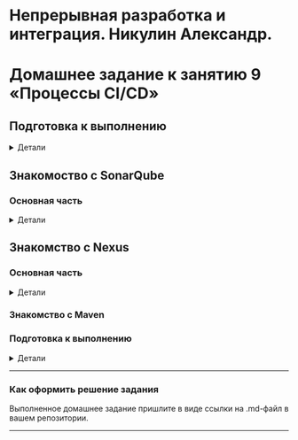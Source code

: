 # Непрерывная разработка и интеграция. Никулин Александр. 
# Домашнее задание к занятию 9 «Процессы CI/CD»

## Подготовка к выполнению

<details>
  <summary>Детали</summary>

  1. Создайте два VM в Yandex Cloud с параметрами: 2CPU 4RAM Centos7 (остальное по минимальным требованиям).
      - ![alt text](imgs/image100.png)
  2. Пропишите в [inventory](./infrastructure/inventory/cicd/hosts.yml) [playbook](./infrastructure/site.yml) созданные хосты.
      - ![alt text](imgs/image99.png)
  3. Добавьте в [files](./infrastructure/files/) файл со своим публичным ключом (id_rsa.pub). Если ключ называется иначе — найдите таску в плейбуке, которая использует id_rsa.pub имя, и исправьте на своё.
      - ![alt text](imgs/image97.png)
  4. Запустите playbook, ожидайте успешного завершения.
      - пришлось править так же реcentosBase repo на vault и накатывать 12й постгрю
      - ![alt text](imgs/image96.png)
  5. Проверьте готовность SonarQube через [браузер](http://localhost:9000).
      - ![alt text](imgs/image94.png)
  6. Зайдите под admin\admin, поменяйте пароль на свой.
      - ![alt text](imgs/image95.png)
  7.  Проверьте готовность Nexus через [бразуер](http://localhost:8081).
      - ![alt text](imgs/image93.png)
  8. Подключитесь под admin\admin123, поменяйте пароль, сохраните анонимный доступ.
      - ![alt text](imgs/image92.png)

</details>

## Знакомоство с SonarQube

### Основная часть

<details>
  <summary>Детали</summary>

  1. Создайте новый проект, название произвольное.
      - ![alt text](imgs/image91.png)
  2. Скачайте пакет sonar-scanner, который вам предлагает скачать SonarQube.
      - ![alt text](imgs/image90.png)
      - ![alt text](imgs/image89.png)
  3. Сделайте так, чтобы binary был доступен через вызов в shell (или поменяйте переменную PATH, или любой другой, удобный вам способ).
      - ![alt text](imgs/image88.png)
  4. Проверьте `sonar-scanner --version`.
      - ![alt text](imgs/image88.png)
  5. Запустите анализатор против кода из директории [example](./example) с дополнительным ключом `-Dsonar.coverage.exclusions=fail.py`.
      - ![alt text](imgs/image87.png)
      - ![alt text](imgs/image86.png)
  6. Посмотрите результат в интерфейсе.
      - ![alt text](imgs/image85.png)
  7. Исправьте ошибки, которые он выявил, включая warnings.
      - ![alt text](imgs/image84.png)
  8. Запустите анализатор повторно — проверьте, что QG пройдены успешно.
      - ![alt text](imgs/image83.png)
  9. Сделайте скриншот успешного прохождения анализа, приложите к решению ДЗ.
      - ![alt text](imgs/image82.png)

</details>

## Знакомство с Nexus

### Основная часть

<details>
  <summary>Детали</summary>

  1. В репозиторий `maven-public` загрузите артефакт с GAV-параметрами:

  *    groupId: netology;
  *    artifactId: java;
  *    version: 8_282;
  *    classifier: distrib;
  *    type: tar.gz.

    - ![alt text](imgs/image81.png)
    - ![alt text](imgs/image80.png)
    - ![alt text](imgs/image79.png)
  2. В него же загрузите такой же артефакт, но с version: 8_102.
    - ![alt text](imgs/image78.png)
  3. Проверьте, что все файлы загрузились успешно.
    -![alt text](imgs/image77.png)
  4. В ответе пришлите файл `maven-metadata.xml` для этого артефекта.
    - ![alt text](imgs/image76.png)
    - [text](mvn/maven-metadata.xml)

</details>

### Знакомство с Maven

### Подготовка к выполнению

<details>
  <summary>Детали</summary>

  1. Скачайте дистрибутив с [maven](https://maven.apache.org/download.cgi).
  2. Разархивируйте, сделайте так, чтобы binary был доступен через вызов в shell (или поменяйте переменную PATH, или любой другой, удобный вам способ).
  3. Удалите из `apache-maven-<version>/conf/settings.xml` упоминание о правиле, отвергающем HTTP- соединение — раздел mirrors —> id: my-repository-http-unblocker.
  4. Проверьте `mvn --version`.
  5. Заберите директорию [mvn](./mvn) с pom.

  ### Основная часть

  1. Поменяйте в `pom.xml` блок с зависимостями под ваш артефакт из первого пункта задания для Nexus (java с версией 8_282).
  2. Запустите команду `mvn package` в директории с `pom.xml`, ожидайте успешного окончания.
  3. Проверьте директорию `~/.m2/repository/`, найдите ваш артефакт.
  4. В ответе пришлите исправленный файл `pom.xml`.

</details>

---

### Как оформить решение задания

Выполненное домашнее задание пришлите в виде ссылки на .md-файл в вашем репозитории.

---
